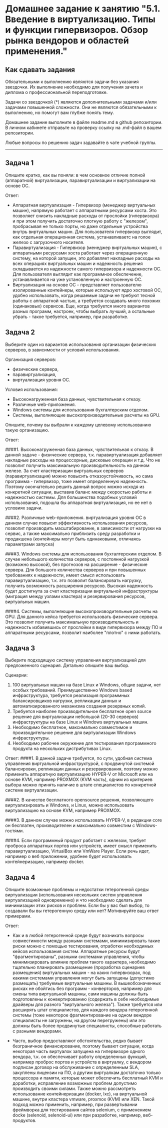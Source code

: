 
# Домашнее задание к занятию "5.1. Введение в виртуализацию. Типы и функции гипервизоров. Обзор рынка вендоров и областей применения."


## Как сдавать задания

Обязательными к выполнению являются задачи без указания звездочки. Их выполнение необходимо для получения зачета и диплома о профессиональной переподготовке.

Задачи со звездочкой (*) являются дополнительными задачами и/или задачами повышенной сложности. Они не являются обязательными к выполнению, но помогут вам глубже понять тему.

Домашнее задание выполните в файле readme.md в github репозитории. В личном кабинете отправьте на проверку ссылку на .md-файл в вашем репозитории.

Любые вопросы по решению задач задавайте в чате учебной группы.

---

## Задача 1

Опишите кратко, как вы поняли: в чем основное отличие полной (аппаратной) виртуализации, паравиртуализации и виртуализации на основе ОС.

Ответ:
- Аппаратная виртуализация -  Гипервизор (менеджер виртуальных машин), напрямую работает с аппаратными ресурсами хоста. Это позволяет снизить накладные расходы от прослойки (гипервизора) и при этом получить достаточно плотную работу с "железом", пробрасывая не только порты, но даже отдельные устройства внутрь виртуальных машин. Для пользователя гипервизор выглядит, как отдельная операционная система, устанавливаетс на голое железо с загрузочного носителя.
- Паравиртуализация - Гипервизор (менеджер виртуальных машин), с аппаратными ресурсами хоста работает через операционную систему, на которой запущен, это добавляет накладные расходы на всех операциях виртуальных машин и надежность решения складывается из надежности самого гипервизора и надежности ОС. Для пользователя выглядит как программное обеспечение, устанавливается на уже установленную и настроенную ОС.
- Виртуализация на основе ОС - представляет пользователю изолированные контейнеры, которые используют ядро хостовой ОС, удобно использовать, когда решаемые задачи не требуют тесной работы с аппаратной частью, а требуется создавать много похожих (одинаковых) сервисов. Еще, когда требуется много вариантов разных программ, настроек, чтобы выбрать лучший, а остальные убрать - такое требуется, например, при разработке. 

## Задача 2

Выберите один из вариантов использования организации физических серверов, в зависимости от условий использования.

Организация серверов:
- физические сервера,
- паравиртуализация,
- виртуализация уровня ОС.

Условия использования:
- Высоконагруженная база данных, чувствительная к отказу.
- Различные web-приложения.
- Windows системы для использования бухгалтерским отделом.
- Системы, выполняющие высокопроизводительные расчеты на GPU.

Опишите, почему вы выбрали к каждому целевому использованию такую организацию.

Ответ:

####1. Высоконагруженная база данных, чувствительная к отказу.
В данной задаче - физические сервера, т.к. паравиртуализация добавляет накладные расходы на процессорные, дисковые операции и т.д. Что не позволит получить максимальную производительность на данном железе. За счет кластеризации виртуальных серверов (паравиртуализация) можно повысить отказоустойчивость, но сама программа - гипервизор, тоже имеет определенную надежность. Поэтому окончательно решить данный вопрос можно исходя из конкретной ситуации, выставив баланс между скоростью работы и надежностью системы. Для большинства подобных условий использования, подошла бы аппаратная виртуализация, но ее нет в условиях задачи.  

####2. Различные web-приложения.
виртуализация уровня ОС в данном случае повысит эффективность использования ресурсов, позволит производить масштабирование, в зависимости от нагрузки на сервис, а также максимально приблизить среду разработки и продакшена (контейнеры могут быть одинаковыми, отличаясь параметрами запуска)  

####3. Windows системы для использования бухгалтерским отделом.
В случае небольшого количества серверов, с постоянной нагрузкой (возможно высокой), без прогнозов на расширение - физические сервера.
Для большого количества серверов и при повышенных требованиях к надежности, имеет смысл использовать паравиртуализацию, т.к. это позволит балансировать нагрузку, получить возможность расширения ресурсов. Высокая надежность будет достигнута за счет кластеризации виртуальной инфраструктуры (миграция между узлами кластера) и резервирования ресурсов, виртуальных машин.  

####4. Системы, выполняющие высокопроизводительные расчеты на GPU.
Для данного кейса требуется использовать физические сервера. Это позволит получить максимальную производительность и надежность избавившись от прослойки в виде гипервизора между ПО и аппаратными ресурсами, позволит наиболее "плотно" с ними работать.



## Задача 3

Выберите подходящую систему управления виртуализацией для предложенного сценария. Детально опишите ваш выбор.

Сценарии:

1. 100 виртуальных машин на базе Linux и Windows, общие задачи, нет особых требований. Преимущественно Windows based инфраструктура, требуется реализация программных балансировщиков нагрузки, репликации данных и автоматизированного механизма создания резервных копий.
2. Требуется наиболее производительное бесплатное open source решение для виртуализации небольшой (20-30 серверов) инфраструктуры на базе Linux и Windows виртуальных машин.
3. Необходимо бесплатное, максимально совместимое и производительное решение для виртуализации Windows инфраструктуры.
4. Необходимо рабочее окружение для тестирования программного продукта на нескольких дистрибутивах Linux.

Ответ:
####1. В данной задаче требуется, по сути, удобная система управления виртуальной инфраструктурой, с продвинутой системой балансировки, репликации данных и резервирования, поэтому можно применить аппаратную виртуализацию HYPER-V от Microsoft или на основе KVM, например PROXMOX (KVM часть), одним из критериев выбора можно принять наличие в штате специалистов по конкретной системе виртуализации.    

####2. В качестве бесплатного opensource решения, позволяющего виртуализировать и Windows, и Linux, можно использовать виртуализацию на основе KVM, например PROXMOХ. 

####3. В данном случае можно использовать HYPER-V, в редакции core он бесплатен, производителен и максимально совместим с Windows-гостями.

####4. Если программный продукт работает с железом, требует проброса аппаратных портов или устройств, имеет смысл применить паравиртуализацию, VirtualBox или VmWare Player. Если речь идет, например о веб приложении, удобнее будет использовать контейнеризацию, например docker.



## Задача 4

Опишите возможные проблемы и недостатки гетерогенной среды виртуализации (использования нескольких систем управления виртуализацией одновременно) и что необходимо сделать для минимизации этих рисков и проблем. Если бы у вас был выбор, то создавали бы вы гетерогенную среду или нет? Мотивируйте ваш ответ примерами.

Ответ: 
- Как и в любой гетерогенной среде будут возникать вопросы совместимости между разными системами, минимизировать такие риски можно с помощью тестирования, отработки необходимых кейсов использования систем. Аппаратные ресурсы будут "фрагментированы", разными системами управления, чтобы минимизировать влияние проблем такого характера, необходимо тщательно планировать размещение (проработка сценариев размещения) виртуальных машин - на каких гипервизорах, под какими системами управления могут быть запущены (допустимо размещать) требуемые виртуальные машины. В вышеобозначенных рисках не обойтись без программ - конверторов, например для смены типа виртуальной машины, сами машины должны быть подготовлены к конвертированию (содержать в себе необходимые драйверы для разного "виртуального железа"). Также требуется или расширять штат специалистов, для каждого вендора гетерогенной системы (тоже некоторое фрагментирование на одном вендоре специалисты не загружены, на другом перегружены) или это должны быть более продвинутые специалисты, способные работать с разными вендорами.   

- Часто, выбор предоставляют обстоятельства, редко бывает безграничное финансирование, поэтому бывают ситуации, когда некоторая часть виртуалок запущена на гипервизоре одного вендора, т.к. он обеспечивает работу определенных функций, например проброс портов и устройств в виртуалку, с вендором подписан договор на обслуживание с определенным SLA, закуплены лицензии на ПО, а другим виртуалкам достаточно только процессора и памяти, которые может обеспечить бесплатный KVM и доработки, исправление возможных проблем допустимо производить своими силами. Также можно рассмотреть использование контейнеризации (docker, lxc), на виртуальной машине, внутри клаcтера vmware, proxmox (KVM) или XEN. Такой подход можно применить, например, при развертывании фреймворка для тестирования сайтов selenium, с применением docke (selenoid, selenoid-ui) или при разработке, например, веб-продуктов.  